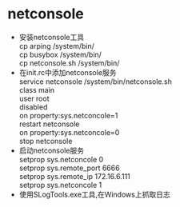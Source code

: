 # netconsole
- 安装netconsole工具
<br>cp arping /system/bin/
<br>cp busybox /system/bin/
<br>cp netconsole.sh /system/bin/
- 在init.rc中添加netconsole服务
<br>service netconsole /system/bin/netconsole.sh
<br>    class main
<br>	user root
<br>	disabled
<br>on property:sys.netconcole=1
<br>	restart netconsole
<br>on property:sys.netconcole=0
<br>	stop netconsole
- 启动netconsole服务
<br>setprop sys.netconcole 0
<br>setprop sys.remote_port 6666
<br>setprop sys.remote_ip 172.16.6.111
<br>setprop sys.netconcole 1
- 使用SLogTools.exe工具,在Windows上抓取日志


